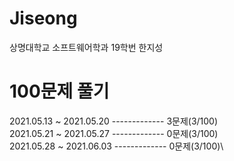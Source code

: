 # Jiseong
상명대학교 소프트웨어학과 19학번 한지성


# 100문제 풀기
2021.05.13 ~ 2021.05.20 ------------- 3문제(3/100)\
2021.05.21 ~ 2021.05.27 ------------- 0문제(3/100)\
2021.05.28 ~ 2021.06.03 ------------- 0문제(3/100)\
